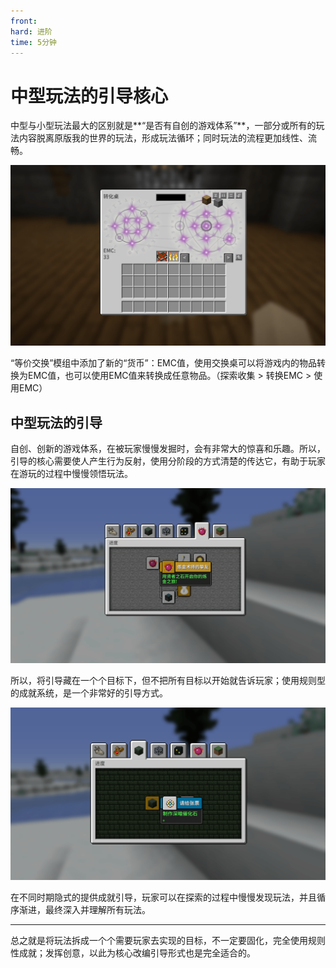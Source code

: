 ```yaml
---
front:
hard: 进阶
time: 5分钟
---
```

# 中型玩法的引导核心

中型与小型玩法最大的区别就是**“是否有自创的游戏体系”**，一部分或所有的玩法内容脱离原版我的世界的玩法，形成玩法循环；同时玩法的流程更加线性、流畅。

![19](./images/19.png)

“等价交换”模组中添加了新的“货币”：EMC值，使用交换桌可以将游戏内的物品转换为EMC值，也可以使用EMC值来转换成任意物品。（探索收集 > 转换EMC > 使用EMC）

## 中型玩法的引导

自创、创新的游戏体系，在被玩家慢慢发掘时，会有非常大的惊喜和乐趣。所以，引导的核心需要使人产生行为反射，使用分阶段的方式清楚的传达它，有助于玩家在游玩的过程中慢慢领悟玩法。

![20](./images/20.png)

所以，将引导藏在一个个目标下，但不把所有目标以开始就告诉玩家；使用规则型的成就系统，是一个非常好的引导方式。

![21](./images/21.png)

在不同时期隐式的提供成就引导，玩家可以在探索的过程中慢慢发现玩法，并且循序渐进，最终深入并理解所有玩法。

------

总之就是将玩法拆成一个个需要玩家去实现的目标，不一定要固化，完全使用规则性成就；发挥创意，以此为核心改编引导形式也是完全适合的。



